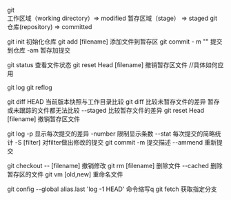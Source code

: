 git                              
工作区域（working directory）=>  modified
暂存区域（stage） =>  staged
git 仓库(repository) =>  committed

git init 初始化仓库
git add [filename] 添加文件到暂存区
git commit - m "" 提交到仓库  -am 暂存加提交

git status 查看文件状态
git reset Head [filename] 撤销暂存区文件 //具体如何应用

git log
git reflog

git diff  HEAD 当前版本快照与工作目录比较
git diff 比较未暂存文件的差异 暂存或未跟踪的文件都无法比较  --staged 比较暂存文件的差异
git reset Head [filename] 撤销暂存区文件

git log -p 显示每次提交的差异 -number 限制显示条数 --stat 每次提交的简略统计  -S [filter] 对filter做出修改的提交
git commit -m 提交描述 --ammend 重新提交

git checkout -- [filename] 撤销修改
git rm [filename] 删除文件  --cached 删除暂存区的文件
git vm [old,new] 重命名文件

git config --global alias.last 'log -1 HEAD' 命令缩写q
git fetch 获取指定分支
